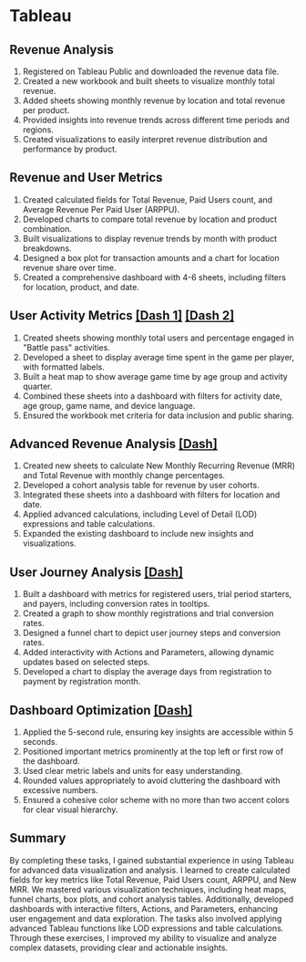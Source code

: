 # Tableau

## Revenue Analysis
1. Registered on Tableau Public and downloaded the revenue data file.
2. Created a new workbook and built sheets to visualize monthly total revenue.
3. Added sheets showing monthly revenue by location and total revenue per product.
4. Provided insights into revenue trends across different time periods and regions.
5. Created visualizations to easily interpret revenue distribution and performance by product.

## Revenue and User Metrics
1. Created calculated fields for Total Revenue, Paid Users count, and Average Revenue Per Paid User (ARPPU).
2. Developed charts to compare total revenue by location and product combination.
3. Built visualizations to display revenue trends by month with product breakdowns.
4. Designed a box plot for transaction amounts and a chart for location revenue share over time.
5. Created a comprehensive dashboard with 4-6 sheets, including filters for location, product, and date.

## User Activity Metrics [\[Dash 1\]](https://public.tableau.com/views/Book3_17165885165630/Dashboard1?:language=en-US&:sid=&:display_count=n&:origin=viz_share_link) [\[Dash 2\]](https://public.tableau.com/views/Book3_17165885165630/Dashboard2?:language=en-US&:sid=&:display_count=n&:origin=viz_share_link)
1. Created sheets showing monthly total users and percentage engaged in "Battle pass" activities.
2. Developed a sheet to display average time spent in the game per player, with formatted labels.
3. Built a heat map to show average game time by age group and activity quarter.
4. Combined these sheets into a dashboard with filters for activity date, age group, game name, and device language.
5. Ensured the workbook met criteria for data inclusion and public sharing.

## Advanced Revenue Analysis [\[Dash\]](https://public.tableau.com/views/Book4_17170860282300/Dashboard1?:language=en-US&:sid=&:display_count=n&:origin=viz_share_link)
1. Created new sheets to calculate New Monthly Recurring Revenue (MRR) and Total Revenue with monthly change percentages.
2. Developed a cohort analysis table for revenue by user cohorts.
3. Integrated these sheets into a dashboard with filters for location and date.
4. Applied advanced calculations, including Level of Detail (LOD) expressions and table calculations.
5. Expanded the existing dashboard to include new insights and visualizations.

## User Journey Analysis [\[Dash\]](https://public.tableau.com/shared/YHR75ZF5Q?:display_count=n&:origin=viz_share_link)
1. Built a dashboard with metrics for registered users, trial period starters, and payers, including conversion rates in tooltips.
2. Created a graph to show monthly registrations and trial conversion rates.
3. Designed a funnel chart to depict user journey steps and conversion rates.
4. Added interactivity with Actions and Parameters, allowing dynamic updates based on selected steps.
5. Developed a chart to display the average days from registration to payment by registration month.

## Dashboard Optimization [\[Dash\]](https://public.tableau.com/views/Book6_17181046286520/DashboardHM6?:language=en-US&:sid=&:display_count=n&:origin=viz_share_link)
1. Applied the 5-second rule, ensuring key insights are accessible within 5 seconds.
2. Positioned important metrics prominently at the top left or first row of the dashboard.
3. Used clear metric labels and units for easy understanding.
4. Rounded values appropriately to avoid cluttering the dashboard with excessive numbers.
5. Ensured a cohesive color scheme with no more than two accent colors for clear visual hierarchy.

## Summary
By completing these tasks, I gained substantial experience in using Tableau for advanced data visualization and analysis. I learned to create calculated fields for key metrics like Total Revenue, Paid Users count, ARPPU, and New MRR. We mastered various visualization techniques, including heat maps, funnel charts, box plots, and cohort analysis tables. Additionally, developed dashboards with interactive filters, Actions, and Parameters, enhancing user engagement and data exploration. The tasks also involved applying advanced Tableau functions like LOD expressions and table calculations. Through these exercises, I improved my ability to visualize and analyze complex datasets, providing clear and actionable insights.

